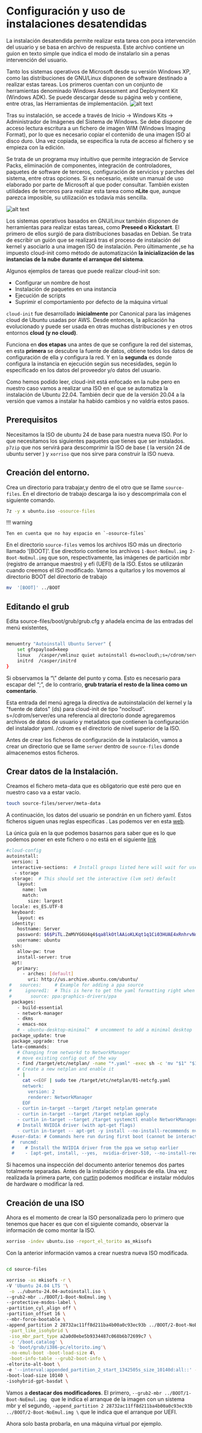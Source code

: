 # Configuración y uso de instalaciones desatendidas

La instalación desatendida permite realizar esta tarea con poca intervención del usuario y se basa en archivo de respuesta. Este archivo contiene un guion en texto simple que indica el modo de instalarlo sin a penas intervención del usuario.

Tanto los sistemas operativos de Microsoft desde su versión Windows XP, como las distribuciones de GNU/Linux disponen de software destinado a realizar estas tareas. Los primeros cuentan con un conjunto de herramientas denominado Windows Assessment and Deployment Kit (Windows ADK). Se puede descargar desde su página web y contiene, entre otras, las Herramientas de implementación.
![alt text](images/UD13/Pictures/1000000000000947000006DF934E874EFEA4B8E1.jpg)

Tras su instalación, se accede a través de <span class="menu">Inicio</span> → <span class="menu">Windows Kits</span> → <span class="menu">Administrador de Imágenes del Sistema de Windows</span>. Se debe disponer de acceso lectura escritura a un fichero de imagen WIM (Windows Imaging Format), por lo que es necesario copiar el contenido de una imagen ISO al disco duro. Una vez copiada, se especifica la ruta de acceso al fichero y se empieza con la edición.

Se trata de un programa muy intuitivo que permite integración de Service Packs, eliminación de componentes, integración de controladores, paquetes de software de terceros, configuración de servicios y parches del sistema, entre otras opciones. Si es necesario, existe un manual de uso elaborado por parte de Microsoft al que poder consultar. También existen utilidades de terceros para realizar esta tarea como **nLite** que, aunque parezca imposible, su utilización es todavía más sencilla.

![alt text](images/UD13/Pictures/1000000000000E4B00000B1C8098587C9B62CF41.jpg)

Los sistemas operativos basados en GNU/Linux también disponen de herramientas para realizar estas tareas, como **Preseed o Kickstart**. El primero de ellos surgió de para distribuciones basadas en Debian. Se trata de escribir un guión que se realizará tras el proceso de instalación del kernel y asociarlo a una imagen ISO de instalación. Pero últimamente ,se ha impuesto cloud-init como método de automatización **la inicialización de las instancias de la nube durante el arranque del sistema**.

Algunos ejemplos de tareas que puede realizar cloud-init son:

- Configurar un nombre de host
- Instalación de paquetes en una instancia
- Ejecución de scripts
- Suprimir el comportamiento por defecto de la máquina virtual

`cloud-init` fue desarrollado **inicialmente** por Canonical para las imágenes cloud de Ubuntu usadas por AWS. Desde entonces, la aplicación ha evolucionado y puede ser usada en otras muchas distribuciones y en otros entornos **cloud (y no cloud)**.

Funciona en **dos etapas** una antes de que se configure la red del sistemas, en esta **primera** se descubre la fuente de datos, obtiene todos los datos de configuración de ella y configura la red. Y en la **segunda** es donde configura la instancia en ejecución según sus necesidades, según lo especificado en los datos del proveedor y/o datos del usuario.

Como hemos podido leer, cloud-init está enfocado en la nube pero en nuestro caso vamos a realizar una ISO en el que se automatiza la instalación de Ubuntu 22.04. También decir que de la versión 20.04 a la versión que vamos a instalar ha habido cambios y no valdría estos pasos.

## Prerequisitos

Necesitamos la ISO de ubuntu 24 de base para nuestra nueva ISO. Por lo que necesitamos los siguientes paquetes que tienes que ser instalados. `p7zip` que nos servirá para descomprimir la ISO de base ( la versión 24 de ubuntu server ) y `xorriso` que nos sirve para construir la ISO nueva.

## Creación del entorno.

Crea un directorio para trabajar,y dentro de el otro que se llame `source-files`. En el directorio de trabajo descarga la iso y descomprimala con el siguiente comando.

```bash title=""
7z -y x ubuntu.iso -osource-files

```

!!! warning

    Ten en cuenta que no hay espacio en `-osource-files`

En el directorio `source-files` vemos los archivos ISO más un directorio llamado '[BOOT]'. Ese directorio contiene los archivos `1-Boot-NoEmul.img 2-Boot-NoEmul.img` que son, respectivamente, las imágenes de partición mbr (registro de arranque maestro) y efi (UEFI) de la ISO. Estos se utilizarán cuando creemos el ISO modificado. Vamos a quitarlos y los movemos al directorio BOOT del directorio de trabajo

```bash title=""
mv  '[BOOT]' ../BOOT
```

## Editando el grub

Edita source-files/boot/grub/grub.cfg y añadela encima de las entradas del menú existentes,

```bash title=""

menuentry "Autoinstall Ubuntu Server" {
    set gfxpayload=keep
    linux   /casper/vmlinuz quiet autoinstall ds=nocloud\;s=/cdrom/server/  ---
    initrd  /casper/initrd
}
```

Si observamos la “\” delante del punto y coma. Esto es necesario para escapar del “;”, de lo contrario, **grub trataría el resto de la línea como un comentario**.

Esta entrada del menú agrega la directiva de autoinstalación del kernel y la "fuente de datos" (ds) para cloud-init de tipo "nocloud". s=/cdrom/server/es una referencia al directorio donde agregaremos archivos de datos de usuario y metadatos que contienen la configuración del instalador yaml. /cdrom es el directorio de nivel superior de la ISO.

Antes de crear los ficheros de configuración de la instalación, vamos a crear un directorio que se llame `server` dentro de `source-files` donde almacenemos estos ficheros.

## Crear datos de la Instalación.

Creamos el fichero meta-data que es obligatorio que esté pero que en nuestro caso va a estar vacío.

```bash title=""
touch source-files/server/meta-data

```

A continuación, los datos del usuario se pondrán en un fichero yaml. Estos ficheros siguen unas reglas especificas . Las podemos ver en esta [web](https://docs.fileformat.com/es/programming/yaml/).

La única guía en la que podemos basarnos para saber que es lo que podemos poner en este fichero o no está en el siguiente [link](https://canonical-subiquity.readthedocs-hosted.com/en/latest/reference/autoinstall-reference.html)

```bash title="Ejemplo de archivo user-data"
#cloud-config
autoinstall:
  version: 1
  interactive-sections:  # Install groups listed here will wait for user input
   - storage
  storage:  # This should set the interactive (lvm set) default
    layout:
      name: lvm
      match:
        size: largest
  locale: es_ES.UTF-8
  keyboard:
    layout: es
  identity:
    hostname: Server
    password: $6$PiTL.ZmMVYG6U4q4$qa8lkOtlAAioKLKqt1q1Ci03HUAE4xRnhrvNd1x1oaSVoma2sTRCHtvt2/QV61tn0QQF6m2e/n0Uf1fQ/3yid0
    username: ubuntu
  ssh:
    allow-pw: true
    install-server: true
  apt:
    primary:
      - arches: [default]
        uri: http://us.archive.ubuntu.com/ubuntu/
 #   sources:     # Example for adding a ppa source
 #     ignored1:  # This is here to get the yaml formatting right when adding a ppa
 #       source: ppa:graphics-drivers/ppa
  packages:
    - build-essential
    - network-manager
    - dkms
    - emacs-nox
    # - ubuntu-desktop-minimal^  # uncomment to add a minimal desktop
  package_update: true
  package_upgrade: true
  late-commands:
    # Changing from networkd to NetworkManager
    # move existing config out of the way
    - find /target/etc/netplan/ -name "*.yaml" -exec sh -c 'mv "$1" "$1-orig"' _ {} \;
    # Create a new netplan and enable it
    - |
      cat <<EOF | sudo tee /target/etc/netplan/01-netcfg.yaml
      network:
        version: 2
        renderer: NetworkManager
      EOF
    - curtin in-target --target /target netplan generate
    - curtin in-target --target /target netplan apply
    - curtin in-target --target /target systemctl enable NetworkManager.service
    # Install NVIDIA driver (with apt-get flags)
    - curtin in-target -- apt-get -y install --no-install-recommends nvidia-driver-520
  #user-data: # Commands here run during first boot (cannot be interactive)
  #  runcmd:
  #    # Install the NVIDIA driver from the ppa we setup earlier
  #    - [apt-get, install, --yes,  nvidia-driver-510, --no-install-recommends]
```

Si hacemos una inspección del documento anterior tenemos dos partes totalmente separadas. Antes de la instalación y después de ella. Una vez realizada la primera parte, con [curtin](https://curtin.readthedocs.io/en/latest/topics/overview.html) podemos modificar e instalar módulos de hardware o modificar la red.

## Creación de una ISO

Ahora es el momento de crear la ISO personalizada pero lo primero que tenemos que hacer es que con el siguiente comando, observar la información de como montar la ISO.

```bash title=""
xorriso -indev ubuntu.iso -report_el_torito as_mkisofs

```

Con la anterior información vamos a crear nuestra nueva ISO modificada.

```bash title=""

cd source-files

xorriso -as mkisofs -r \
-V 'Ubuntu 24.04 LTS '\
 -o ../ubuntu-24.04-autoinstall.iso \
--grub2-mbr ../BOOT/1-Boot-NoEmul.img \
--protective-msdos-label \
-partition_cyl_align off \
-partition_offset 16 \
--mbr-force-bootable \
-append_partition 2 28732ac11ff8d211ba4b00a0c93ec93b ../BOOT/2-Boot-NoEmul.img \
 -part_like_isohybrid \
 -iso_mbr_part_type a2a0d0ebe5b9334487c068b6b72699c7 \
 -c '/boot.catalog' \
 -b 'boot/grub/i386-pc/eltorito.img'\
 -no-emul-boot -boot-load-size 4\
 -boot-info-table --grub2-boot-info \
-eltorito-alt-boot \
-e '--interval:appended_partition_2_start_1342505s_size_10140d:all::' -no-emul-boot \
-boot-load-size 10140 \
-isohybrid-gpt-basdat \
```

Vamos a **destacar dos modificadores**. El primero, `--grub2-mbr ../BOOT/1-Boot-NoEmul.img ` que le indica el arranque de la imagen con un sistema mbr y el segundo, `-append_partition 2 28732ac11ff8d211ba4b00a0c93ec93b ../BOOT/2-Boot-NoEmul.img \` que le indica que el arranque por UEFI.

Ahora solo basta probarla, en una máquina virtual por ejemplo.
